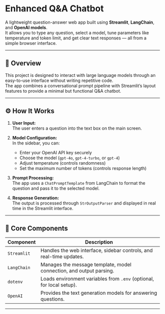 # Enhanced Q&A Chatbot

A lightweight question-answer web app built using **Streamlit**, **LangChain**, and **OpenAI models**.  
It allows you to type any question, select a model, tune parameters like temperature and token limit, and get clear text responses — all from a simple browser interface.

---

## 🧩 Overview

This project is designed to interact with large language models through an easy-to-use interface without writing repetitive code.  
The app combines a conversational prompt pipeline with Streamlit’s layout features to provide a minimal but functional Q&A chatbot.

---

## ⚙️ How It Works

1. **User Input:**  
   The user enters a question into the text box on the main screen.

2. **Model Configuration:**  
   In the sidebar, you can:
   - Enter your OpenAI API key securely
   - Choose the model (`gpt-4o`, `gpt-4-turbo`, or `gpt-4`)
   - Adjust temperature (controls randomness)
   - Set the maximum number of tokens (controls response length)

3. **Prompt Processing:**  
   The app uses a `ChatPromptTemplate` from LangChain to format the question and pass it to the selected model.

4. **Response Generation:**  
   The output is processed through `StrOutputParser` and displayed in real time in the Streamlit interface.

---

## 🧠 Core Components

| Component | Description |
|------------|-------------|
| `Streamlit` | Handles the web interface, sidebar controls, and real-time updates. |
| `LangChain` | Manages the message template, model connection, and output parsing. |
| `dotenv` | Loads environment variables from `.env` (optional, for local setup). |
| `OpenAI` | Provides the text generation models for answering questions. |

---


